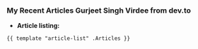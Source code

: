 ### My Recent Articles Gurjeet Singh Virdee from dev.to

- **Article listing:**
```shell
{{ template "article-list" .Articles }}
```
